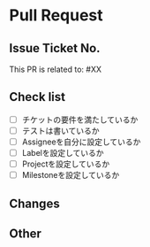 # Pull Request

## Issue Ticket No.
<!--  Issue番号を記載  -->
This PR is related to: #XX

## Check list
<!--
  チェックリストを埋めてください
  チェックリストは - [x]とすることでチェックがつきます
  すべてのチェックがついていることを確認してください
-->
- [ ] チケットの要件を満たしているか
- [ ] テストは書いているか
- [ ] Assigneeを自分に設定しているか
- [ ] Labelを設定しているか
- [ ] Projectを設定しているか
- [ ] Milestoneを設定しているか

## Changes
<!-- 変更・実装箇所を箇条書きで記載してください -->

## Other
<!-- その他特記事項があれば -->
